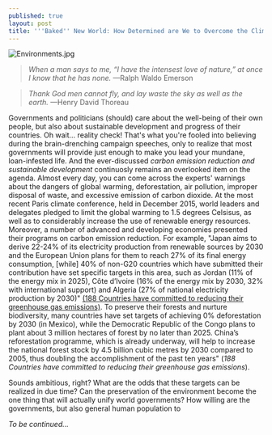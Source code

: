 ```yaml
---
published: true
layout: post
title: '''Baked'' New World: How Determined are We to Overcome the Climate Crisis?'
---
```


![Environments.jpg]({{site.baseurl}}/img/Environments.jpg)

> *When a man says to me, “I have the intensest love of nature,” at once I know that he has none.* —Ralph Waldo Emerson

> *Thank God men cannot fly, and lay waste the sky as well as the earth.* —Henry David Thoreau

<span class="versal g9">G</span>overnments and politicians (should) care about the well-being of their own people, but also about sustainable development and progress of their countries. Oh wait... reality check! That's what you're fooled into believing during the brain-drenching campaign speeches, only to realize that most governments will provide just enough to make you lead your mundane, loan-infested life. And the ever-discussed *carbon emission reduction and sustainable development* continuosly remains an overlooked item on the agenda. Almost every day, you can come across the experts' warnings about the dangers of global warming, deforestation, air pollution, improper disposal of waste, and excessive emission of carbon dioxide. At the most recent Paris climate conference, held in December 2015, world leaders and delegates pledged to limit the global warming to 1.5 degrees Celsisus, as well as to considerably increase the use of renewable energy resources. Moreover, a number of advanced and developing economies presented their programs on carbon emission reduction. For example, "Japan aims to derive 22-24% of its electricity production from renewable sources by 2030 and the European Union plans for them to reach 27% of its final energy consumption, [while] 40% of non-G20 countries which have submitted their contribution have set specific targets in this area, such as Jordan (11% of the energy mix in 2025), Côte d’Ivoire (16% of the energy mix by 2030, 32% with international support) and Algeria (27% of national electricity production by 2030)" [(188 Countries have committed to reducing their greenhouse gas emissions)](http://www.cop21.gouv.fr/en/185-countries-have-committed-to-reducing-their-greenhouse-gas-emissions/). To preserve their forests and nurture biodiversity, many countries have set targets of achieving 0% deforestation by 2030 (in Mexico), while the Democratic Republic of the Congo plans to plant about 3 million hectares of forest by no later than 2025. China’s reforestation programme, which is already underway, will help to increase the national forest stock by 4.5 billion cubic metres by 2030 compared to 2005, thus doubling the accomplishment of the past ten years" (*188 Countries have committed to reducing their greenhouse gas emissions*). 

Sounds ambitious, right? What are the odds that these targets can be realized in due time? Can the preservation of the environment become the one thing that will actually unify world governments?   How willing are the governments, but also general human population to 

*To be continued...*
